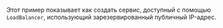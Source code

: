 Этот пример показывает как создать сервис, доступный с помощью `LoadBalancer`, использующий зарезервированный публичный IP-адрес.

